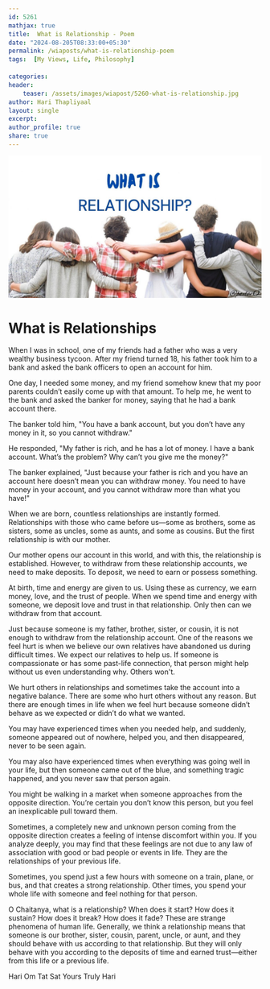 ```yaml
---        
id: 5261        
mathjax: true        
title:  What is Relationship - Poem        
date: "2024-08-205T08:33:00+05:30"        
permalink: /wiaposts/what-is-relationship-poem   
tags:  [My Views, Life, Philosophy]         
        
categories:        
header:        
    teaser: /assets/images/wiapost/5260-what-is-relationship.jpg        
author: Hari Thapliyaal        
layout: single        
excerpt:        
author_profile: true        
share: true        
---     
```


![What is Relationships](/assets/images/wiapost/5260-what-is-relationship.jpg)

# What is Relationships


When I was in school, one of my friends had a father who was a very wealthy business tycoon. After my friend turned 18, his father took him to a bank and asked the bank officers to open an account for him.

One day, I needed some money, and my friend somehow knew that my poor parents couldn’t easily come up with that amount. To help me, he went to the bank and asked the banker for money, saying that he had a bank account there.

The banker told him, "You have a bank account, but you don’t have any money in it, so you cannot withdraw."

He responded, "My father is rich, and he has a lot of money. I have a bank account. What’s the problem? Why can’t you give me the money?"

The banker explained, "Just because your father is rich and you have an account here doesn’t mean you can withdraw money. You need to have money in your account, and you cannot withdraw more than what you have!"

When we are born, countless relationships are instantly formed. Relationships with those who came before us—some as brothers, some as sisters, some as uncles, some as aunts, and some as cousins. But the first relationship is with our mother.

Our mother opens our account in this world, and with this, the relationship is established. However, to withdraw from these relationship accounts, we need to make deposits. To deposit, we need to earn or possess something.

At birth, time and energy are given to us. Using these as currency, we earn money, love, and the trust of people. When we spend time and energy with someone, we deposit love and trust in that relationship. Only then can we withdraw from that account.

Just because someone is my father, brother, sister, or cousin, it is not enough to withdraw from the relationship account. One of the reasons we feel hurt is when we believe our own relatives have abandoned us during difficult times. We expect our relatives to help us. If someone is compassionate or has some past-life connection, that person might help without us even understanding why. Others won't.

We hurt others in relationships and sometimes take the account into a negative balance. There are some who hurt others without any reason. But there are enough times in life when we feel hurt because someone didn’t behave as we expected or didn’t do what we wanted.

You may have experienced times when you needed help, and suddenly, someone appeared out of nowhere, helped you, and then disappeared, never to be seen again.

You may also have experienced times when everything was going well in your life, but then someone came out of the blue, and something tragic happened, and you never saw that person again.

You might be walking in a market when someone approaches from the opposite direction. You’re certain you don’t know this person, but you feel an inexplicable pull toward them.

Sometimes, a completely new and unknown person coming from the opposite direction creates a feeling of intense discomfort within you. If you analyze deeply, you may find that these feelings are not due to any law of association with good or bad people or events in life. They are the relationships of your previous life.

Sometimes, you spend just a few hours with someone on a train, plane, or bus, and that creates a strong relationship. Other times, you spend your whole life with someone and feel nothing for that person.

O Chaitanya, what is a relationship? When does it start? How does it sustain? How does it break? How does it fade? These are strange phenomena of human life. Generally, we think a relationship means that someone is our brother, sister, cousin, parent, uncle, or aunt, and they should behave with us according to that relationship. But they will only behave with you according to the deposits of time and earned trust—either from this life or a previous life.

Hari Om Tat Sat
Yours Truly Hari